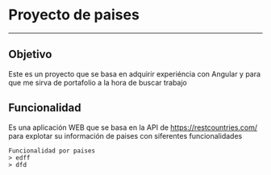 # Proyecto de paises 
----------------------------------------------------------------
## Objetivo
Este es un proyecto que se basa en adquirir experiéncia con Angular
y para que me sirva de portafolio a la hora de buscar trabajo

## Funcionalidad
Es una aplicación WEB que se basa en la API de https://restcountries.com/ para explotar 
su información de paises con siferentes funcionalidades

    Funcionalidad por paises
    > edff
    > dfd
